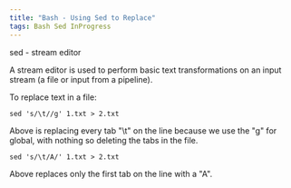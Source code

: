 ```yaml
---
title: "Bash - Using Sed to Replace"
tags: Bash Sed InProgress
---
```



sed - stream editor

A stream editor is used to perform basic text transformations on an input stream (a file or input from a pipeline).

To replace text in a file:

```
sed 's/\t//g' 1.txt > 2.txt
```

Above is replacing every tab "\t" on the line because we use the "g" for global, with nothing so deleting the tabs in the file.

```
sed 's/\t/A/' 1.txt > 2.txt
```

Above replaces only the first tab on the line with a "A".

